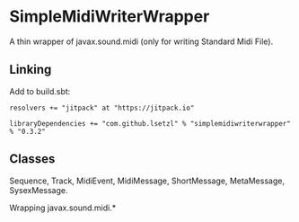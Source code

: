 # SimpleMidiWriterWrapper
A thin wrapper of javax.sound.midi (only for writing Standard Midi File).

## Linking
Add to build.sbt:
```
resolvers += "jitpack" at "https://jitpack.io"

libraryDependencies += "com.github.lsetzl" % "simplemidiwriterwrapper" % "0.3.2"
```

## Classes

Sequence, Track, MidiEvent, MidiMessage, ShortMessage, MetaMessage, SysexMessage.

Wrapping javax.sound.midi.*